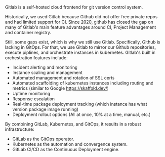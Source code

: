 Gitlab is a self-hosted cloud frontend for git version control system.

Historically, we used Gitlab because Github did not offer free private repos and had limited support for CI.
Since 2020, github has closed the gap on many of Gitlab's main feature advantages around CI, Project Management
and container registry.

Still, some gaps exist, which is why we still use Gitlab. Specifically, Github is lacking in GitOps.
For that, we use Gitlab to mirror our Github repositories, execute piplines, and orchestrate instances in
kubernetes. Gitlab's built in orchestration features include:

- Incident alerting and monitoring
- Instance scaling and management
- Automated management and rotation of SSL certs
- Automated scaffolding of kubernetes instances including routing and metrics (similar to Google https://skaffold.dev/)
- Uptime monitoring
- Response escalation
- Real-time package deployment tracking (which instance has what version package image running)
- Deployment rollout options (All at once, 10% at a time, manual, etc.)

By combining GitLab, Kubernetes, and GitOps, it results in a robust infrastructure:

- GitLab as the GitOps operator.
- Kubernetes as the automation and convergence system.
- GitLab CI/CD as the Continuous Deployment engine.

